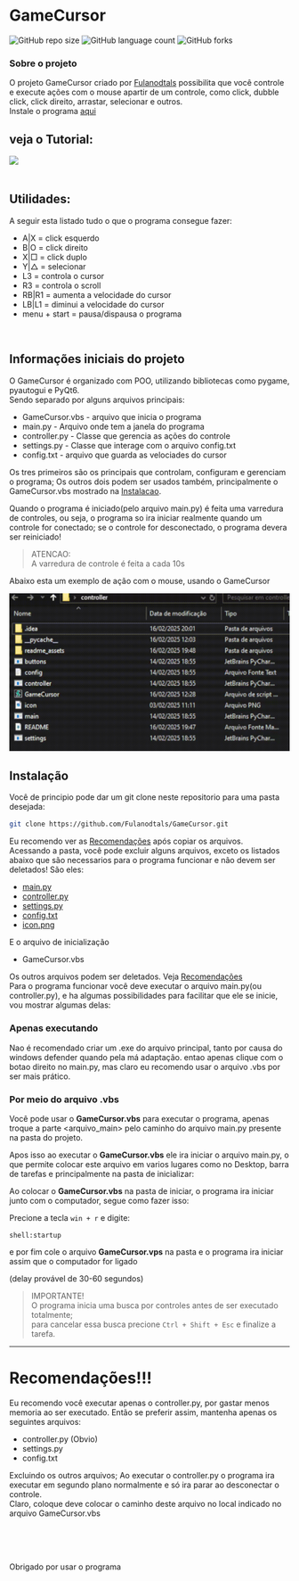 <div id='home'/>

# GameCursor


![GitHub repo size](https://img.shields.io/github/repo-size/Fulanodtals/GameCursor?style=for-the-badge)
![GitHub language count](https://img.shields.io/github/languages/count/Fulanodtals/GameCursor?style=for-the-badge)
![GitHub forks](https://img.shields.io/github/forks/Fulanodtals/GameCursor?style=for-the-badge)



### Sobre o projeto

O projeto GameCursor criado por [Fulanodtals](https://github.com/Fulanodtals) possibilita que você controle e 
execute ações com o mouse apartir de um controle, como click, dubble click, click direito, arrastar, selecionar e outros.<br> 
Instale o programa [aqui](#instalacao)<br>


## veja o Tutorial:
<a href="https://www.youtube.com/watch?v=awqex2CtUkk">
  <img src="https://img.youtube.com/vi/awqex2CtUkk/hqdefault.jpg">
</a>

<br>
<br>

## Utilidades:
A seguir esta listado tudo o que o programa consegue fazer:

* A|X = click esquerdo
* B|O = click direito
* X|□ = click duplo
* Y|△ = selecionar
* L3 = controla o cursor
* R3 = controla o scroll
* RB|R1 = aumenta a velocidade do cursor
* LB|L1 = diminui a velocidade do cursor
* menu + start = pausa/dispausa o programa

 <br>
 
<!--
### Ajustes e melhorias

O projeto ainda está em desenvolvimento e as próximas atualizações serão voltadas para as seguintes tarefas:

- [x] criar conexao com o controle
- [x] criar arquivo para guardar valores
- [x] criar janela de gerenciamento
- [ ] suavilizar a movimentacao do mouse
- [ ] opcao de modificar teclas na janela
- [ ] otimizar
- [ ] outras utilidades...
-->

<!--
<div id='sumario'/>

*******
## Sumário da documentação

Aqui esta linkado as partes do projeto que deseja ver:

* **[Informações iniciais](#introducao)**
* **[Instalação](#instalacao)**
* **[Controller](#controller)**
* **[Settings](#settings)**
* **[Main](#main)**
* **[Arquivo.vbs](#arquivovbs)**
* **[Buttons](#buttons)**   
*******
-->

<div id='introducao'/>

##  Informações iniciais do projeto

O GameCursor é organizado com POO, utilizando bibliotecas como pygame, pyautogui e PyQt6.<br> 
Sendo separado por alguns arquivos principais:

* GameCursor.vbs - arquivo que inicia o programa
* main.py - Arquivo onde tem a janela do programa
* controller.py - Classe que gerencia as ações do controle
* settings.py - Classe que interage com o arquivo config.txt
* config.txt - arquivo que guarda as velociades do cursor

Os tres primeiros são os principais que controlam, configuram e gerenciam o programa;
Os outros dois podem ser usados também, principalmente o GameCursor.vbs mostrado na [Instalacao](#instalacao).

Quando o programa é iniciado(pelo arquivo main.py) é feita uma varredura de controles, ou seja, o programa so
ira iniciar realmente quando um controle for conectado; se o controle for desconectado, o programa devera ser
reiniciado!

> ATENCAO:<br>
> A varredura de controle é feita a cada 10s

Abaixo esta um exemplo de ação com o mouse, usando o GameCursor

<img src="./readme_assets/precionando.gif" >



<div id='instalacao'/>

## Instalação
Você de principio pode dar um git clone neste repositorio para uma pasta desejada:<br>
```bash
git clone https://github.com/Fulanodtals/GameCursor.git
```
Eu recomendo ver as [Recomendações](#recomendacoes) após copiar os arquivos.<br>
Acessando a pasta, você pode excluir alguns arquivos, exceto os listados abaixo que são necessarios para o programa funcionar
e não devem ser deletados! São eles:

* [main.py](main.py)
* [controller.py](controller.py)
* [settings.py](settings.py)
* [config.txt](config.txt)
* [icon.png](icon.png)

E o arquivo de inicialização

* GameCursor.vbs

Os outros arquivos podem ser deletados. Veja [Recomendações](#recomendacoes)<br>
Para o programa funcionar você deve executar o arquivo main.py(ou controller.py), e ha algumas possibilidades para facilitar que ele se
inicie, vou mostrar algumas delas:

### Apenas executando
Nao é recomendado criar um .exe do arquivo principal, tanto por causa do windows defender quando pela má adaptação.
entao apenas clique com o botao direito no main.py, mas claro eu recomendo usar o arquivo .vbs por ser mais prático.

### Por meio do arquivo .vbs
Você pode usar o **GameCursor.vbs** para executar o programa, apenas troque a parte <arquivo_main> pelo caminho do arquivo
main.py presente na pasta do projeto.

Apos isso ao executar o **GameCursor.vbs** ele ira iniciar o arquivo main.py, o que permite colocar este arquivo em varios lugares
como no Desktop, barra de tarefas e principalmente na pasta de inicializar:

Ao colocar o **GameCursor.vbs** na pasta de iniciar, o programa ira iniciar junto com o computador, segue como fazer isso:

Precione a tecla `win + r` e digite:
```shell
shell:startup
```
e por fim cole o arquivo **GameCursor.vps** na pasta e o programa ira iniciar assim que o computador for ligado

(delay provável de 30-60 segundos)

> IMPORTANTE! <br>
> O programa inicia uma busca por controles antes de ser executado totalmente;<br>
> para cancelar essa busca precione `Ctrl + Shift + Esc` e finalize a tarefa.



*******

<div id='recomendacoes'/>

# Recomendações!!!
Eu recomendo você executar apenas o controller.py, por gastar menos memoria ao ser executado.
Então se preferir assim, mantenha apenas os seguintes arquivos:

* controller.py (Obvio)
* settings.py
* config.txt

Excluindo os outros arquivos; Ao executar o controller.py o programa ira executar em segundo plano normalmente e só
ira parar ao desconectar o controle.<br>
Claro, coloque deve colocar o caminho deste arquivo no local indicado no arquivo GameCursor.vbs

<br>
<br>
<br>

Obrigado por usar o programa
